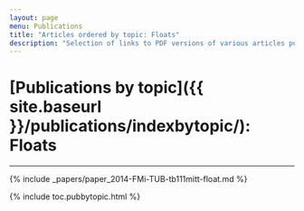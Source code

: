 ```yaml
---
layout: page
menu: Publications
title: "Articles ordered by topic: Floats"
description: "Selection of links to PDF versions of various articles published by the LaTeX3 project and links to videos of their conference presentations ordered by major topics."
---
```


# [Publications by topic]({{ site.baseurl }}/publications/indexbytopic/): Floats


***

{% include _papers/paper_2014-FMi-TUB-tb111mitt-float.md %}


<div class="row">{% include toc.pubbytopic.html %}</div>
<div id="div_vgwpixel"></div>

